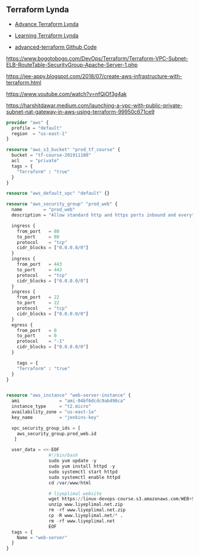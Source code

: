 
## Terraform Lynda

* [Advance Terraform Lynda](https://www.lynda.com/Terraform-tutorials/What-you-should-know/2823489/3129135-4.html)

* [Learning Terraform Lynda](https://www.lynda.com/Developer-tutorials/Solution-AutoScaling-group/2823070/2272640-4.html)

* [advanced-terraform Github Code](https://github.com/LinkedInLearning/advanced-terraform-2823489)



https://www.bogotobogo.com/DevOps/Terraform/Terraform-VPC-Subnet-ELB-RouteTable-SecurityGroup-Apache-Server-1.php

https://jee-appy.blogspot.com/2018/07/create-aws-infrastructure-with-terraform.html

https://www.youtube.com/watch?v=nfQjOf3g4ak

https://harshitdawar.medium.com/launching-a-vpc-with-public-private-subnet-nat-gateway-in-aws-using-terraform-99950c671ce9

```tf
provider "aws" {
  profile = "default"
  region  = "us-east-1"
}

resource "aws_s3_bucket" "prod_tf_course" {
  bucket = "tf-course-201911188"
  acl    = "private"
  tags = {
    "Terraform" : "true"
  }
}

resource "aws_default_vpc" "default" {}

resource "aws_security_group" "prod_web" {
  name        = "prod_web"
  description = "Allow standard http and https ports inbound and everything outbound"

  ingress {
    from_port   = 80
    to_port     = 80
    protocol    = "tcp"
    cidr_blocks = ["0.0.0.0/0"]
  }
  ingress {
    from_port   = 443
    to_port     = 443
    protocol    = "tcp"
    cidr_blocks = ["0.0.0.0/0"]
  }
  ingress {
    from_port   = 22
    to_port     = 22
    protocol    = "tcp"
    cidr_blocks = ["0.0.0.0/0"]
  }
  egress {
    from_port   = 0
    to_port     = 0
    protocol    = "-1"
    cidr_blocks = ["0.0.0.0/0"]
  }

    tags = {
    "Terraform" : "true"
  }
}


resource "aws_instance" "web-server-instance" {
  ami               = "ami-04bf6dcdc9ab498ca"
  instance_type     = "t2.micro"
  availability_zone = "us-east-1a"
  key_name          = "jenkins-key"

  vpc_security_group_ids = [ 
    aws_security_group.prod_web.id
   ]

  user_data = <<-EOF
                #!/bin/bash
                sudo yum update -y
                sudo yum install httpd -y
                sudo systemctl start httpd
                sudo systemctl enable httpd
                cd /var/www/html

                # liyeplimal website
                wget https://linux-devops-course.s3.amazonaws.com/WEB+SIDE+HTML/www.liyeplimal.net.zip
                unzip www.liyeplimal.net.zip
                rm -rf www.liyeplimal.net.zip
                cp -R www.liyeplimal.net/* .
                rm -rf www.liyeplimal.net
                EOF
  tags = {
    Name = "web-server"
  }
}

```